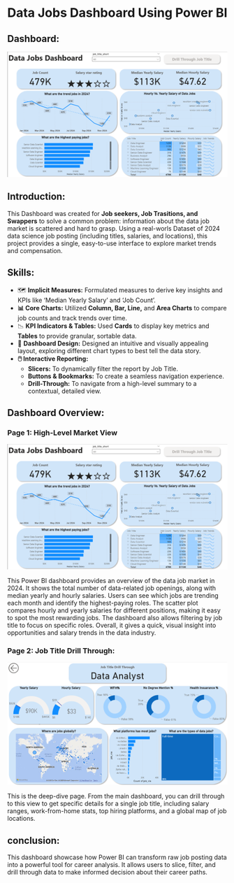# Data Jobs Dashboard Using Power BI

## Dashboard:
![Dashboard Page 1](/images/Page%201.png)

## Introduction:
This Dashboard was created for **Job seekers, Job Trasitions, and Swappers** to solve a common problem: information about the data job market is scattered and hard to grasp. Using a real-worls Dataset of 2024 data science job posting (including titles, salaries, and locations), this project provides a single, easy-to-use interface to explore market trends and compensation.

## Skills:
- 🗺️ **Implicit Measures:** Formulated measures to derive key insights and KPIs like ‘Median Yearly Salary’ and ‘Job Count’.
- **📊 Core Charts:** Utilized **Column, Bar, Line,** and **Area Charts** to compare job counts and track trends over time.
- 📉 **KPI Indicators & Tables:** Used **Cards** to display key metrics and **Tables** to provide granular, sortable data.
- 🎨 **Dashboard Design:** Designed an intuitive and visually appealing layout, exploring different chart types to best tell the data story.
- **🖱️ Interactive Reporting:**
  - **Slicers:** To dynamically filter the report by Job Title.
  - **Buttons & Bookmarks:** To create a seamless navigation experience.
  - **Drill-Through:** To navigate from a high-level summary to a contextual, detailed view.


## Dashboard Overview:

### Page 1: High-Level Market View
![Dashboard Page 1](/images/Page%201.png)

This Power BI dashboard provides an overview of the data job market in 2024. It shows the total number of data-related job openings, along with median yearly and hourly salaries. Users can see which jobs are trending each month and identify the highest-paying roles. The scatter plot compares hourly and yearly salaries for different positions, making it easy to spot the most rewarding jobs. The dashboard also allows filtering by job title to focus on specific roles. Overall, it gives a quick, visual insight into opportunities and salary trends in the data industry.

### Page 2: Job Title Drill Through:

![Dashboard Page 1](/images/Page%202.png)

This is the deep-dive page. From the main dashboard, you can drill through to this view to get specific details for a single job title, including salary ranges, work-from-home stats, top hiring platforms, and a global map of job locations.


## conclusion:

This dashboard showcase how Power BI can transform raw job posting data into a powerful tool for career analysis. It allows users to slice, filter, and drill through data to make informed decision about their career paths.